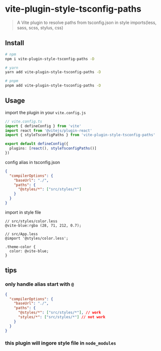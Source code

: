 # vite-plugin-style-tsconfig-paths

> A Vite plugin to resolve paths from tsconfig.json in style imports(less, sass, scss, stylus, css)

## Install

```bash
# npm
npm i vite-plugin-style-tsconfig-paths -D

# yarn
yarn add vite-plugin-style-tsconfig-paths -D

# pnpm
pnpm add vite-plugin-style-tsconfig-paths -D
```

## Usage

import the plugin in your `vite.config.js`

```ts
// vite.config.ts
import { defineConfig } from 'vite'
import react from '@vitejs/plugin-react'
import { styleTsconfigPaths } from 'vite-plugin-style-tsconfig-paths'

export default defineConfig({
  plugins: [react(), styleTsconfigPaths()]
})
```

config alias in tsconfig.json

```json
{
  "compilerOptions": {
    "baseUrl": "./",
    "paths": {
      "@styles/*": ["src/styles/*"]
    }
  }
}
```

import in style file

```less
// src/styles/color.less
@vite-blue:rgba (28, 71, 212, 0.7);
```

```less
// src/App.less
@import '@styles/color.less';

.theme-color {
  color: @vite-blue;
}
```

## tips

### only handle alias start with `@`

```json
{
  "compilerOptions": {
    "baseUrl": "./",
    "paths": {
      "@styles/*": ["src/styles/*"], // work
      "styles/*": ["src/styles/*"] // not work
    }
  }
}
```

### this plugin will ingore style file in `node_modules`
